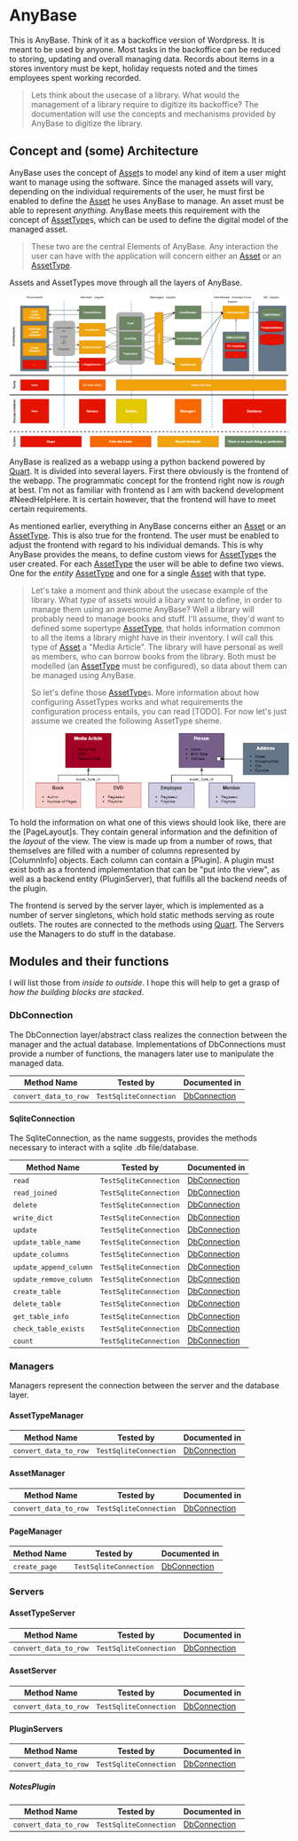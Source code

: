 # AnyBase

This is AnyBase. Think of it as a backoffice version of Wordpress. It is meant to
be used by anyone. Most tasks in the backoffice can be reduced to storing, updating 
and overall managing data. Records about items in a stores inventory must be kept, 
holiday requests noted and the times employees spent working recorded. 

>Lets think about the usecase of a library. What would the management of a library
>require to digitize its backoffice? The documentation will use the concepts and
>mechanisms provided by AnyBase to digitize the library. 

## Concept and (some) Architecture

AnyBase uses the concept of [Asset]s to model any kind of item a user might want
to manage using the software. Since the managed assets will vary, depending on the
individual requirements of the user, he must first be enabled to define the [Asset]
he uses AnyBase to manage. An asset must be able to represent _anything_. AnyBase 
meets this requirement with the concept of [AssetType]s, which can be used to define
the digital model of the managed asset.

>These two are the central Elements of AnyBase. Any interaction the user can have with
the application will concern either an [Asset] or an [AssetType].

Assets and AssetTypes move through all the layers of AnyBase.

![Concept Diagram][concept_diagram]

AnyBase is realized as a webapp using a python backend powered by [Quart]. It is 
divided into several layers. First there obviously is the frontend of the webapp. 
The programmatic concept for the frontend right now is _rough_ at best. I'm not as 
familiar with frontend as I am with backend development #NeedHelpHere. It is certain
however, that the frontend will have to meet certain requirements.

As mentioned earlier, everything in AnyBase concerns either an [Asset] or an [AssetType]. 
This is also true for the frontend. The user must be enabled to adjust the frontend with 
regard to his individual demands. This is why AnyBase provides the means, to define custom
views for [AssetType]s the user created. For each [AssetType] the user will be able to 
define two views. One for the _entity_ [AssetType] and one for a single [Asset] with 
that type. 

>Let's take a moment and think about the usecase example of the library. What _type_
>of assets would a libary want to define, in order to manage them using an awesome
>AnyBase? Well a library will probably need to manage books and stuff. I'll assume, 
>they'd want to defined some supertype [AssetType], that holds information common to 
>all the items a library might have in their inventory. I will call this type of [Asset]
>a "Media Article". The library will have personal as well as members, who can
>borrow books from the library. Both must be modelled (an [AssetType] must be configured),
>so data about them can be managed using AnyBase. 
>
>So let's define those [AssetType]s. More information about how configuring AssetTypes
>works and what requirements the configuration process entails, you can read [TODO].
>For now let's just assume we created the following AssetType sheme.
>
>
>![Library Types][library_types]

To hold the information on what one of this views should look like, there are the
[PageLayout]s. They contain general information and the definition of the _layout_
of the view. The view is made up from a number of rows, that themselves are filled 
with a number of columns represented by [ColumnInfo] objects. Each column can contain
a [Plugin]. A plugin must exist both as a frontend implementation that can be "put 
into the view", as well as a backend entity (PluginServer), that fulfills all the 
backend needs of the plugin.  

The frontend is served by the server layer, which is implemented as a number of
server singletons, which hold static methods serving as route outlets. The routes
are connected to the methods using [Quart]. The Servers use the Managers to do stuff 
in the database. 

## Modules and their functions

I will list those from _inside to outside_. I hope this will help to get a grasp of 
_how the building blocks are stacked_.

### DbConnection

The DbConnection layer/abstract class realizes the connection between the manager and
the actual database. Implementations of DbConnections must provide a number of functions,
the managers later use to manipulate the managed data.

| __Method Name__         | __Tested by__            | __Documented in__ |
| ----------------------- |:------------------------:|:----------------- |
| ``convert_data_to_row`` | ``TestSqliteConnection`` | [DbConnection]    |

#### SqliteConnection

The SqliteConnection, as the name suggests, provides the methods necessary to interact with
a sqlite .db file/database. 

| __Method Name__         | __Tested by__            | __Documented in__ |
| ----------------------- |:------------------------:|:----------------- |
| ``read``                | ``TestSqliteConnection`` | [DbConnection]    |
| ``read_joined``         | ``TestSqliteConnection`` | [DbConnection]    |
| ``delete``              | ``TestSqliteConnection`` | [DbConnection]    |
| ``write_dict``          | ``TestSqliteConnection`` | [DbConnection]    |
| ``update``              | ``TestSqliteConnection`` | [DbConnection]    |
| ``update_table_name``   | ``TestSqliteConnection`` | [DbConnection]    |
| ``update_columns``      | ``TestSqliteConnection`` | [DbConnection]    |
| ``update_append_column``| ``TestSqliteConnection`` | [DbConnection]    |
| ``update_remove_column``| ``TestSqliteConnection`` | [DbConnection]    |
| ``create_table``        | ``TestSqliteConnection`` | [DbConnection]    |
| ``delete_table``        | ``TestSqliteConnection`` | [DbConnection]    |
| ``get_table_info``      | ``TestSqliteConnection`` | [DbConnection]    |
| ``check_table_exists``  | ``TestSqliteConnection`` | [DbConnection]    |
| ``count``               | ``TestSqliteConnection`` | [DbConnection]    |

### Managers

Managers represent the connection between the server and the database layer.

#### AssetTypeManager

| __Method Name__         | __Tested by__            | __Documented in__ |
| ----------------------- |:------------------------:|:----------------- |
| ``convert_data_to_row`` | ``TestSqliteConnection`` | [DbConnection]    |

#### AssetManager

| __Method Name__         | __Tested by__            | __Documented in__ |
| ----------------------- |:------------------------:|:----------------- |
| ``convert_data_to_row`` | ``TestSqliteConnection`` | [DbConnection]    |

#### PageManager

| __Method Name__         | __Tested by__            | __Documented in__ |
| ----------------------- |:------------------------:|:----------------- |
| ``create_page``         | ``TestSqliteConnection`` | [DbConnection]    |

### Servers

#### AssetTypeServer

| __Method Name__         | __Tested by__            | __Documented in__ |
| ----------------------- |:------------------------:|:----------------- |
| ``convert_data_to_row`` | ``TestSqliteConnection`` | [DbConnection]    |

#### AssetServer

| __Method Name__         | __Tested by__            | __Documented in__ |
| ----------------------- |:------------------------:|:----------------- |
| ``convert_data_to_row`` | ``TestSqliteConnection`` | [DbConnection]    |

#### PluginServers

| __Method Name__         | __Tested by__            | __Documented in__ |
| ----------------------- |:------------------------:|:----------------- |
| ``convert_data_to_row`` | ``TestSqliteConnection`` | [DbConnection]    |

##### NotesPlugin

| __Method Name__         | __Tested by__            | __Documented in__ |
| ----------------------- |:------------------------:|:----------------- |
| ``convert_data_to_row`` | ``TestSqliteConnection`` | [DbConnection]    |


[//]: # (LINKS)
[Column]: https://github.com/PDT420/AnyBase/blob/master/doc/components/column.md
[Asset]: https://github.com/PDT420/AnyBase/blob/master/doc/components/assets.md
[AssetType]: https://github.com/PDT420/AnyBase/blob/master/doc/components/asset_types.md
[Quart]: https://github.com/pgjones/quart
[DbConnection]: https://github.com/PDT420/AnyBase/blob/master/doc/database/db_connection.md

[//]: # (IMAGES)
[concept_diagram]: doc/graphics/rendered_images/AnyBase.png
[library_types]: doc/graphics/rendered_images/LibraryTypes.png